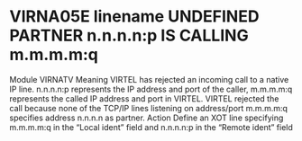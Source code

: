 # VIRNA05E linename UNDEFINED PARTNER n.n.n.n:p IS CALLING m.m.m.m:q
Module
    VIRNATV
Meaning
    VIRTEL has rejected an incoming call to a native IP line. n.n.n.n:p represents the IP address and port of the caller, m.m.m.m:q represents the called IP address and port in VIRTEL. VIRTEL rejected the call because none of the TCP/IP lines listening on address/port m.m.m.m:q specifies address n.n.n.n as partner.
Action
    Define an XOT line specifying m.m.m.m:q in the “Local ident” field and n.n.n.n:p in the “Remote ident” field
